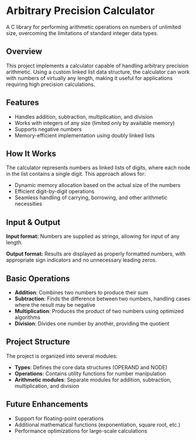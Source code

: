 # Arbitrary Precision Calculator

A C library for performing arithmetic operations on numbers of unlimited size, overcoming the limitations of standard integer data types.

## Overview

This project implements a calculator capable of handling arbitrary precision arithmetic. Using a custom linked list data structure, the calculator can work with numbers of virtually any length, making it useful for applications requiring high precision calculations.

## Features

- Handles addition, subtraction, multiplication, and division
- Works with integers of any size (limited only by available memory)
- Supports negative numbers
- Memory-efficient implementation using doubly linked lists

## How It Works

The calculator represents numbers as linked lists of digits, where each node in the list contains a single digit. This approach allows for:

- Dynamic memory allocation based on the actual size of the numbers
- Efficient digit-by-digit operations
- Seamless handling of carrying, borrowing, and other arithmetic necessities

## Input & Output

**Input format:** Numbers are supplied as strings, allowing for input of any length.

**Output format:** Results are displayed as properly formatted numbers, with appropriate sign indicators and no unnecessary leading zeros.

## Basic Operations

- **Addition**: Combines two numbers to produce their sum
- **Subtraction**: Finds the difference between two numbers, handling cases where the result may be negative
- **Multiplication**: Produces the product of two numbers using optimized algorithms
- **Division**: Divides one number by another, providing the quotient

## Project Structure

The project is organized into several modules:

- **Types**: Defines the core data structures (OPERAND and NODE)
- **Operations**: Contains utility functions for number manipulation
- **Arithmetic modules**: Separate modules for addition, subtraction, multiplication, and division


## Future Enhancements

- Support for floating-point operations
- Additional mathematical functions (exponentiation, square root, etc.)
- Performance optimizations for large-scale calculations

